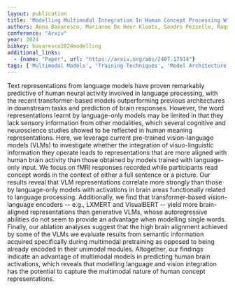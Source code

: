 ```yaml
---
layout: publication
title: 'Modelling Multimodal Integration In Human Concept Processing With Vision-language Models'
authors: Anna Bavaresco, Marianne De Heer Kloots, Sandro Pezzelle, Raquel Fernández
conference: "Arxiv"
year: 2024
bibkey: bavaresco2024modelling
additional_links:
  - {name: "Paper", url: "https://arxiv.org/abs/2407.17914"}
tags: ['Multimodal Models', 'Training Techniques', 'Model Architecture', 'Reinforcement Learning', 'RAG', 'GPT', 'Pretraining Methods', 'BERT', 'Transformer']
---
```

Text representations from language models have proven remarkably predictive
of human neural activity involved in language processing, with the recent
transformer-based models outperforming previous architectures in downstream
tasks and prediction of brain responses. However, the word representations
learnt by language-only models may be limited in that they lack sensory
information from other modalities, which several cognitive and neuroscience
studies showed to be reflected in human meaning representations. Here, we
leverage current pre-trained vision-language models (VLMs) to investigate
whether the integration of visuo-linguistic information they operate leads to
representations that are more aligned with human brain activity than those
obtained by models trained with language-only input. We focus on fMRI responses
recorded while participants read concept words in the context of either a full
sentence or a picture. Our results reveal that VLM representations correlate
more strongly than those by language-only models with activations in brain
areas functionally related to language processing. Additionally, we find that
transformer-based vision-language encoders -- e.g., LXMERT and VisualBERT --
yield more brain-aligned representations than generative VLMs, whose
autoregressive abilities do not seem to provide an advantage when modelling
single words. Finally, our ablation analyses suggest that the high brain
alignment achieved by some of the VLMs we evaluate results from semantic
information acquired specifically during multimodal pretraining as opposed to
being already encoded in their unimodal modules. Altogether, our findings
indicate an advantage of multimodal models in predicting human brain
activations, which reveals that modelling language and vision integration has
the potential to capture the multimodal nature of human concept
representations.

